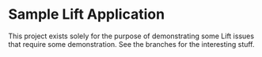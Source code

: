 # Sample Lift Application

This project exists solely for the purpose of demonstrating some Lift
issues that require some demonstration.  See the branches for the
interesting stuff.
